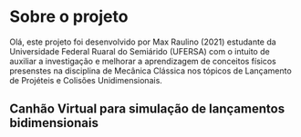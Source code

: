 # Sobre o projeto

Olá, este projeto foi desenvolvido por Max Raulino (2021) estudante da Universidade Federal Ruaral do Semiárido (UFERSA) com o intuito de auxiliar a investigação e melhorar a aprendizagem de conceitos físicos presenstes na disciplina de Mecânica Clássica nos tópicos de Lançamento de Projéteis e Colisões Unidimensionais. 

## Canhão Virtual para simulação de lançamentos bidimensionais